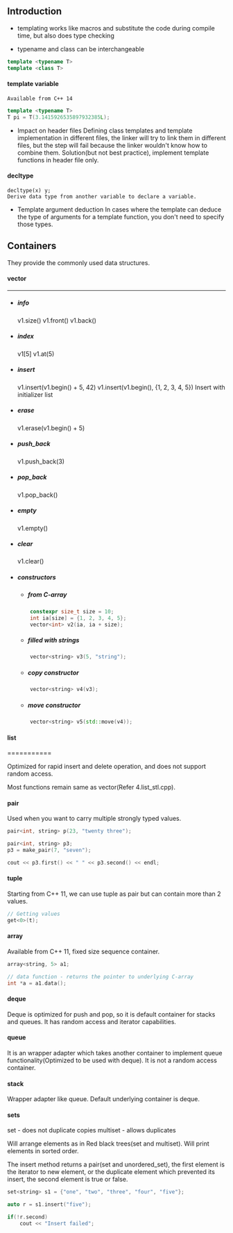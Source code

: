 ## Introduction

* templating works like macros and substitute the code during compile time, but also does type checking

* typename and class can be interchangeable
```c++
template <typename T>
template <class T>
```

#### template variable
    Available from C++ 14
```c++
template <typename T>
T pi = T(3.1415926535897932385L);
```

* Impact on header files
Defining class templates and template implementation in different files, the linker will try to link them in different files, but the step will fail because the linker wouldn't know how to combine them. Solution(but not best practice), implement template functions in header file only.

#### decltype
    decltype(x) y;
    Derive data type from another variable to declare a variable.

* Template argument deduction
    In cases where the template can deduce the type of arguments for a template function, you don't need to specify those types.


## Containers

They provide the commonly used data structures.

#### vector
-------------

* ##### info
    v1.size()
    v1.front()
    v1.back()

* ##### index
    v1[5]
    v1.at(5)

* ##### insert
    v1.insert(v1.begin() + 5, 42)
    v1.insert(v1.begin(), {1, 2, 3, 4, 5})      Insert with initializer list

* ##### erase
    v1.erase(v1.begin() + 5)

* ##### push_back
    v1.push_back(3)    

* ##### pop_back
    v1.pop_back()

* ##### empty
    v1.empty()

* ##### clear
    v1.clear()


* ##### constructors
    * ##### from C-array
    ```c++
        constexpr size_t size = 10;
        int ia[size] = {1, 2, 3, 4, 5};
        vector<int> v2(ia, ia + size);
    ```

    * ##### filled with strings
    ```c++
        vector<string> v3(5, "string");
    ```

    * ##### copy constructor
    ```c++
        vector<string> v4(v3);
    ```

    * ##### move constructor
    ```c++
        vector<string> v5(std::move(v4));
    ```

#### list
===========

Optimized for rapid insert and delete operation, and does not support random access.

Most functions remain same as vector(Refer 4.list_stl.cpp).

#### __pair__

Used when you want to carry multiple strongly typed values.
```c++
pair<int, string> p(23, "twenty three");

pair<int, string> p3;
p3 = make_pair(7, "seven");

cout << p3.first() << " " << p3.second() << endl;
```

#### __tuple__

Starting from C++ 11, we can use tuple as pair but can contain more than 2 values.

```c++
// Getting values
get<0>(t);
```

#### __array__

Available from C++ 11, fixed size sequence container.
```c++
array<string, 5> a1;

// data function - returns the pointer to underlying C-array
int *a = a1.data();
```

#### __deque__

Deque is optimized for push and pop, so it is default container for stacks and queues. It has random access and iterator capabilities.

#### __queue__

It is an wrapper adapter which takes another container to implement queue functionality(Optimized to be used with deque). It is not a random access container.

#### __stack__

Wrapper adapter like queue. Default underlying container is deque.

#### __sets__
set - does not duplicate copies
multiset - allows duplicates

Will arrange elements as in Red black trees(set and multiset). Will print elements in sorted order.

The insert method returns a pair(set and unordered_set), the first element is the iterator to new element, or the duplicate element which prevented its insert, the second element is true or false.

```c++
set<string> s1 = {"one", "two", "three", "four", "five"};

auto r = s1.insert("five");

if(!r.second)
    cout << "Insert failed";
```
